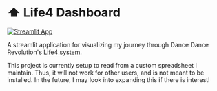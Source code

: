 # ⬆️ Life4 Dashboard

[![Streamlit App](https://static.streamlit.io/badges/streamlit_badge_black_white.svg)](https://life4-dashboard.streamlit.app/)

A streamlit application for visualizing my journey through Dance Dance Revolution's [Life4 system](https://life4ddr.com/).

This project is currently setup to read from a custom spreadsheet I maintain. Thus, it will not work for other users, and is not meant to be installed. In the future, I may look into expanding this if there is interest!